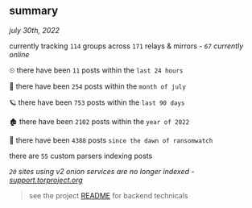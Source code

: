 
## summary
_july 30th, 2022_

currently tracking `114` groups across `171` relays & mirrors - _`67` currently online_

⏲ there have been `11` posts within the `last 24 hours`

🦈 there have been `254` posts within the `month of july`

🪐 there have been `753` posts within the `last 90 days`

🏚 there have been `2102` posts within the `year of 2022`

🦕 there have been `4388` posts `since the dawn of ransomwatch`

there are `55` custom parsers indexing posts

_`20` sites using v2 onion services are no longer indexed - [support.torproject.org](https://support.torproject.org/onionservices/v2-deprecation/)_

> see the project [README](https://github.com/joshhighet/ransomwatch#ransomwatch--) for backend technicals
